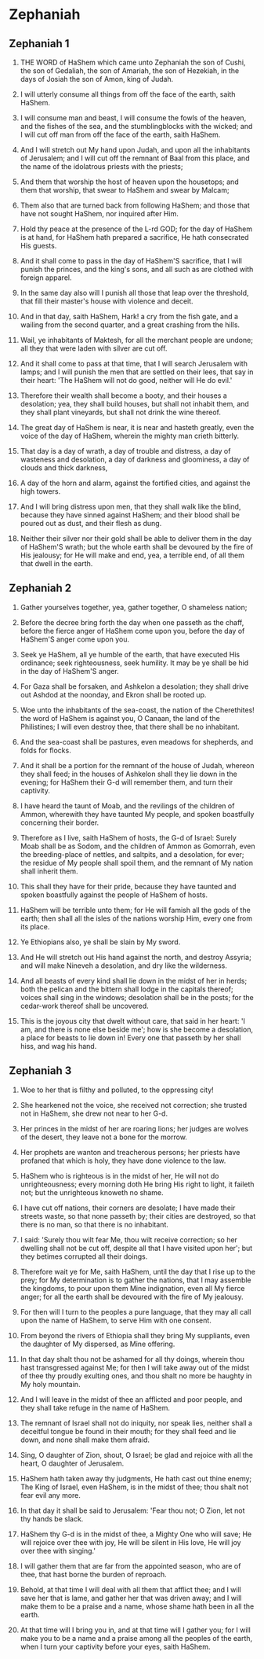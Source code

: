 # Zephaniah

## Zephaniah 1

1. THE WORD of HaShem which came unto Zephaniah the son of Cushi, the son of Gedaliah, the son of Amariah, the son of Hezekiah, in the days of Josiah the son of Amon, king of Judah.

2. I will utterly consume all things from off the face of the earth, saith HaShem.

3. I will consume man and beast, I will consume the fowls of the heaven, and the fishes of the sea, and the stumblingblocks with the wicked; and I will cut off man from off the face of the earth, saith HaShem.

4. And I will stretch out My hand upon Judah, and upon all the inhabitants of Jerusalem; and I will cut off the remnant of Baal from this place, and the name of the idolatrous priests with the priests;

5. And them that worship the host of heaven upon the housetops; and them that worship, that swear to HaShem and swear by Malcam;

6. Them also that are turned back from following HaShem; and those that have not sought HaShem, nor inquired after Him.

7. Hold thy peace at the presence of the L-rd GOD; for the day of HaShem is at hand, for HaShem hath prepared a sacrifice, He hath consecrated His guests.

8. And it shall come to pass in the day of HaShem'S sacrifice, that I will punish the princes, and the king's sons, and all such as are clothed with foreign apparel.

9. In the same day also will I punish all those that leap over the threshold, that fill their master's house with violence and deceit.

10. And in that day, saith HaShem, Hark! a cry from the fish gate, and a wailing from the second quarter, and a great crashing from the hills.

11. Wail, ye inhabitants of Maktesh, for all the merchant people are undone; all they that were laden with silver are cut off.

12. And it shall come to pass at that time, that I will search Jerusalem with lamps; and I will punish the men that are settled on their lees, that say in their heart: 'The HaShem will not do good, neither will He do evil.'

13. Therefore their wealth shall become a booty, and their houses a desolation; yea, they shall build houses, but shall not inhabit them, and they shall plant vineyards, but shall not drink the wine thereof.

14. The great day of HaShem is near, it is near and hasteth greatly, even the voice of the day of HaShem, wherein the mighty man crieth bitterly.

15. That day is a day of wrath, a day of trouble and distress, a day of wasteness and desolation, a day of darkness and gloominess, a day of clouds and thick darkness,

16. A day of the horn and alarm, against the fortified cities, and against the high towers.

17. And I will bring distress upon men, that they shall walk like the blind, because they have sinned against HaShem; and their blood shall be poured out as dust, and their flesh as dung.

18. Neither their silver nor their gold shall be able to deliver them in the day of HaShem'S wrath; but the whole earth shall be devoured by the fire of His jealousy; for He will make and end, yea, a terrible end, of all them that dwell in the earth. 

## Zephaniah 2

1. Gather yourselves together, yea, gather together, O shameless nation;

2. Before the decree bring forth the day when one passeth as the chaff, before the fierce anger of HaShem come upon you, before the day of HaShem'S anger come upon you.

3. Seek ye HaShem, all ye humble of the earth, that have executed His ordinance; seek righteousness, seek humility. It may be ye shall be hid in the day of HaShem'S anger.

4. For Gaza shall be forsaken, and Ashkelon a desolation; they shall drive out Ashdod at the noonday, and Ekron shall be rooted up.

5. Woe unto the inhabitants of the sea-coast, the nation of the Cherethites! the word of HaShem is against you, O Canaan, the land of the Philistines; I will even destroy thee, that there shall be no inhabitant.

6. And the sea-coast shall be pastures, even meadows for shepherds, and folds for flocks.

7. And it shall be a portion for the remnant of the house of Judah, whereon they shall feed; in the houses of Ashkelon shall they lie down in the evening; for HaShem their G-d will remember them, and turn their captivity.

8. I have heard the taunt of Moab, and the revilings of the children of Ammon, wherewith they have taunted My people, and spoken boastfully concerning their border.

9. Therefore as I live, saith HaShem of hosts, the G-d of Israel: Surely Moab shall be as Sodom, and the children of Ammon as Gomorrah, even the breeding-place of nettles, and saltpits, and a desolation, for ever; the residue of My people shall spoil them, and the remnant of My nation shall inherit them.

10. This shall they have for their pride, because they have taunted and spoken boastfully against the people of HaShem of hosts.

11. HaShem will be terrible unto them; for He will famish all the gods of the earth; then shall all the isles of the nations worship Him, every one from its place.

12. Ye Ethiopians also, ye shall be slain by My sword.

13. And He will stretch out His hand against the north, and destroy Assyria; and will make Nineveh a desolation, and dry like the wilderness.

14. And all beasts of every kind shall lie down in the midst of her in herds; both the pelican and the bittern shall lodge in the capitals thereof; voices shall sing in the windows; desolation shall be in the posts; for the cedar-work thereof shall be uncovered.

15. This is the joyous city that dwelt without care, that said in her heart: 'I am, and there is none else beside me'; how is she become a desolation, a place for beasts to lie down in! Every one that passeth by her shall hiss, and wag his hand. 

## Zephaniah 3

1. Woe to her that is filthy and polluted, to the oppressing city!

2. She hearkened not the voice, she received not correction; she trusted not in HaShem, she drew not near to her G-d.

3. Her princes in the midst of her are roaring lions; her judges are wolves of the desert, they leave not a bone for the morrow.

4. Her prophets are wanton and treacherous persons; her priests have profaned that which is holy, they have done violence to the law.

5. HaShem who is righteous is in the midst of her, He will not do unrighteousness; every morning doth He bring His right to light, it faileth not; but the unrighteous knoweth no shame.

6. I have cut off nations, their corners are desolate; I have made their streets waste, so that none passeth by; their cities are destroyed, so that there is no man, so that there is no inhabitant.

7. I said: 'Surely thou wilt fear Me, thou wilt receive correction; so her dwelling shall not be cut off, despite all that I have visited upon her'; but they betimes corrupted all their doings.

8. Therefore wait ye for Me, saith HaShem, until the day that I rise up to the prey; for My determination is to gather the nations, that I may assemble the kingdoms, to pour upon them Mine indignation, even all My fierce anger; for all the earth shall be devoured with the fire of My jealousy.

9. For then will I turn to the peoples a pure language, that they may all call upon the name of HaShem, to serve Him with one consent.

10. From beyond the rivers of Ethiopia shall they bring My suppliants, even the daughter of My dispersed, as Mine offering.

11. In that day shalt thou not be ashamed for all thy doings, wherein thou hast transgressed against Me; for then I will take away out of the midst of thee thy proudly exulting ones, and thou shalt no more be haughty in My holy mountain.

12. And I will leave in the midst of thee an afflicted and poor people, and they shall take refuge in the name of HaShem.

13. The remnant of Israel shall not do iniquity, nor speak lies, neither shall a deceitful tongue be found in their mouth; for they shall feed and lie down, and none shall make them afraid.

14. Sing, O daughter of Zion, shout, O Israel; be glad and rejoice with all the heart, O daughter of Jerusalem.

15. HaShem hath taken away thy judgments, He hath cast out thine enemy; The King of Israel, even HaShem, is in the midst of thee; thou shalt not fear evil any more.

16. In that day it shall be said to Jerusalem: 'Fear thou not; O Zion, let not thy hands be slack.

17. HaShem thy G-d is in the midst of thee, a Mighty One who will save; He will rejoice over thee with joy, He will be silent in His love, He will joy over thee with singing.'

18. I will gather them that are far from the appointed season, who are of thee, that hast borne the burden of reproach.

19. Behold, at that time I will deal with all them that afflict thee; and I will save her that is lame, and gather her that was driven away; and I will make them to be a praise and a name, whose shame hath been in all the earth.

20. At that time will I bring you in, and at that time will I gather you; for I will make you to be a name and a praise among all the peoples of the earth, when I turn your captivity before your eyes, saith HaShem.  